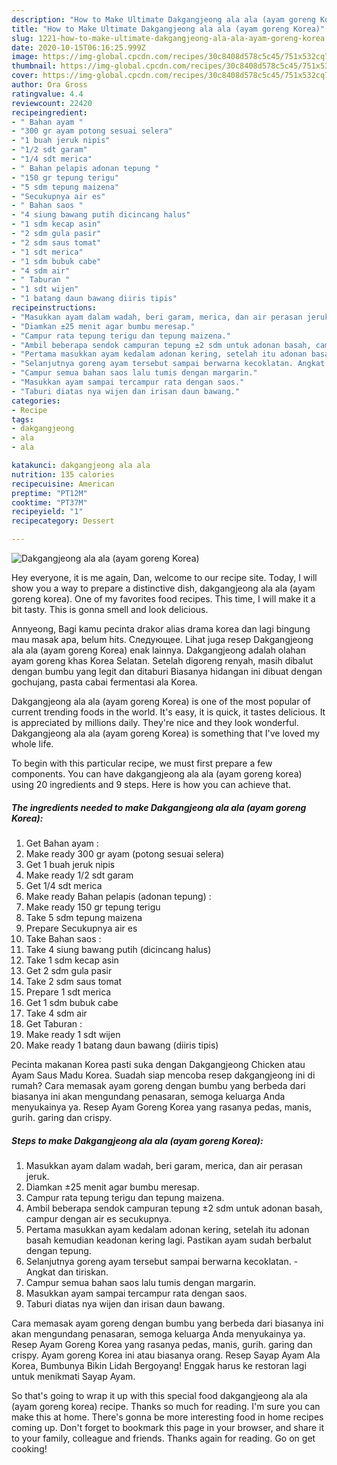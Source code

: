 ```yaml
---
description: "How to Make Ultimate Dakgangjeong ala ala (ayam goreng Korea)"
title: "How to Make Ultimate Dakgangjeong ala ala (ayam goreng Korea)"
slug: 1221-how-to-make-ultimate-dakgangjeong-ala-ala-ayam-goreng-korea
date: 2020-10-15T06:16:25.999Z
image: https://img-global.cpcdn.com/recipes/30c8408d578c5c45/751x532cq70/dakgangjeong-ala-ala-ayam-goreng-korea-foto-resep-utama.jpg
thumbnail: https://img-global.cpcdn.com/recipes/30c8408d578c5c45/751x532cq70/dakgangjeong-ala-ala-ayam-goreng-korea-foto-resep-utama.jpg
cover: https://img-global.cpcdn.com/recipes/30c8408d578c5c45/751x532cq70/dakgangjeong-ala-ala-ayam-goreng-korea-foto-resep-utama.jpg
author: Ora Gross
ratingvalue: 4.4
reviewcount: 22420
recipeingredient:
- " Bahan ayam "
- "300 gr ayam potong sesuai selera"
- "1 buah jeruk nipis"
- "1/2 sdt garam"
- "1/4 sdt merica"
- " Bahan pelapis adonan tepung "
- "150 gr tepung terigu"
- "5 sdm tepung maizena"
- "Secukupnya air es"
- " Bahan saos "
- "4 siung bawang putih dicincang halus"
- "1 sdm kecap asin"
- "2 sdm gula pasir"
- "2 sdm saus tomat"
- "1 sdt merica"
- "1 sdm bubuk cabe"
- "4 sdm air"
- " Taburan "
- "1 sdt wijen"
- "1 batang daun bawang diiris tipis"
recipeinstructions:
- "Masukkan ayam dalam wadah, beri garam, merica, dan air perasan jeruk."
- "Diamkan ±25 menit agar bumbu meresap."
- "Campur rata tepung terigu dan tepung maizena."
- "Ambil beberapa sendok campuran tepung ±2 sdm untuk adonan basah, campur dengan air es secukupnya."
- "Pertama masukkan ayam kedalam adonan kering, setelah itu adonan basah kemudian keadonan kering lagi. Pastikan ayam sudah berbalut dengan tepung."
- "Selanjutnya goreng ayam tersebut sampai berwarna kecoklatan. Angkat dan tiriskan."
- "Campur semua bahan saos lalu tumis dengan margarin."
- "Masukkan ayam sampai tercampur rata dengan saos."
- "Taburi diatas nya wijen dan irisan daun bawang."
categories:
- Recipe
tags:
- dakgangjeong
- ala
- ala

katakunci: dakgangjeong ala ala 
nutrition: 135 calories
recipecuisine: American
preptime: "PT12M"
cooktime: "PT37M"
recipeyield: "1"
recipecategory: Dessert

---
```



![Dakgangjeong ala ala (ayam goreng Korea)](https://img-global.cpcdn.com/recipes/30c8408d578c5c45/751x532cq70/dakgangjeong-ala-ala-ayam-goreng-korea-foto-resep-utama.jpg)

Hey everyone, it is me again, Dan, welcome to our recipe site. Today, I will show you a way to prepare a distinctive dish, dakgangjeong ala ala (ayam goreng korea). One of my favorites food recipes. This time, I will make it a bit tasty. This is gonna smell and look delicious.

Annyeong, Bagi kamu pecinta drakor alias drama korea dan lagi bingung mau masak apa, belum hits. Следующее. Lihat juga resep Dakgangjeong ala ala (ayam goreng Korea) enak lainnya. Dakgangjeong adalah olahan ayam goreng khas Korea Selatan. Setelah digoreng renyah, masih dibalut dengan bumbu yang legit dan ditaburi Biasanya hidangan ini dibuat dengan gochujang, pasta cabai fermentasi ala Korea.

Dakgangjeong ala ala (ayam goreng Korea) is one of the most popular of current trending foods in the world. It's easy, it is quick, it tastes delicious. It is appreciated by millions daily. They're nice and they look wonderful. Dakgangjeong ala ala (ayam goreng Korea) is something that I've loved my whole life.


To begin with this particular recipe, we must first prepare a few components. You can have dakgangjeong ala ala (ayam goreng korea) using 20 ingredients and 9 steps. Here is how you can achieve that.

<!--inarticleads1-->

##### The ingredients needed to make Dakgangjeong ala ala (ayam goreng Korea):

1. Get  Bahan ayam :
1. Make ready 300 gr ayam (potong sesuai selera)
1. Get 1 buah jeruk nipis
1. Make ready 1/2 sdt garam
1. Get 1/4 sdt merica
1. Make ready  Bahan pelapis (adonan tepung) :
1. Make ready 150 gr tepung terigu
1. Take 5 sdm tepung maizena
1. Prepare Secukupnya air es
1. Take  Bahan saos :
1. Take 4 siung bawang putih (dicincang halus)
1. Take 1 sdm kecap asin
1. Get 2 sdm gula pasir
1. Take 2 sdm saus tomat
1. Prepare 1 sdt merica
1. Get 1 sdm bubuk cabe
1. Take 4 sdm air
1. Get  Taburan :
1. Make ready 1 sdt wijen
1. Make ready 1 batang daun bawang (diiris tipis)


Pecinta makanan Korea pasti suka dengan Dakgangjeong Chicken atau Ayam Saus Madu Korea. Suadah siap mencoba resep dakgangjeong ini di rumah? Cara memasak ayam goreng dengan bumbu yang berbeda dari biasanya ini akan mengundang penasaran, semoga keluarga Anda menyukainya ya. Resep Ayam Goreng Korea yang rasanya pedas, manis, gurih. garing dan crispy. 

<!--inarticleads2-->

##### Steps to make Dakgangjeong ala ala (ayam goreng Korea):

1. Masukkan ayam dalam wadah, beri garam, merica, dan air perasan jeruk.
1. Diamkan ±25 menit agar bumbu meresap.
1. Campur rata tepung terigu dan tepung maizena.
1. Ambil beberapa sendok campuran tepung ±2 sdm untuk adonan basah, campur dengan air es secukupnya.
1. Pertama masukkan ayam kedalam adonan kering, setelah itu adonan basah kemudian keadonan kering lagi. Pastikan ayam sudah berbalut dengan tepung.
1. Selanjutnya goreng ayam tersebut sampai berwarna kecoklatan. - Angkat dan tiriskan.
1. Campur semua bahan saos lalu tumis dengan margarin.
1. Masukkan ayam sampai tercampur rata dengan saos.
1. Taburi diatas nya wijen dan irisan daun bawang.


Cara memasak ayam goreng dengan bumbu yang berbeda dari biasanya ini akan mengundang penasaran, semoga keluarga Anda menyukainya ya. Resep Ayam Goreng Korea yang rasanya pedas, manis, gurih. garing dan crispy. Ayam goreng Korea ini atau biasanya orang. Resep Sayap Ayam Ala Korea, Bumbunya Bikin Lidah Bergoyang! Enggak harus ke restoran lagi untuk menikmati Sayap Ayam. 

So that's going to wrap it up with this special food dakgangjeong ala ala (ayam goreng korea) recipe. Thanks so much for reading. I'm sure you can make this at home. There's gonna be more interesting food in home recipes coming up. Don't forget to bookmark this page in your browser, and share it to your family, colleague and friends. Thanks again for reading. Go on get cooking!
